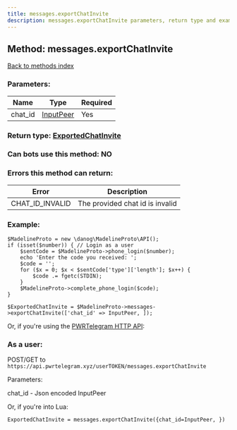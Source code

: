 ```yaml
---
title: messages.exportChatInvite
description: messages.exportChatInvite parameters, return type and example
---
```

## Method: messages.exportChatInvite  
[Back to methods index](index.md)


### Parameters:

| Name     |    Type       | Required |
|----------|---------------|----------|
|chat\_id|[InputPeer](../types/InputPeer.md) | Yes|


### Return type: [ExportedChatInvite](../types/ExportedChatInvite.md)

### Can bots use this method: **NO**


### Errors this method can return:

| Error    | Description   |
|----------|---------------|
|CHAT_ID_INVALID|The provided chat id is invalid|


### Example:


```
$MadelineProto = new \danog\MadelineProto\API();
if (isset($number)) { // Login as a user
    $sentCode = $MadelineProto->phone_login($number);
    echo 'Enter the code you received: ';
    $code = '';
    for ($x = 0; $x < $sentCode['type']['length']; $x++) {
        $code .= fgetc(STDIN);
    }
    $MadelineProto->complete_phone_login($code);
}

$ExportedChatInvite = $MadelineProto->messages->exportChatInvite(['chat_id' => InputPeer, ]);
```

Or, if you're using the [PWRTelegram HTTP API](https://pwrtelegram.xyz):



### As a user:

POST/GET to `https://api.pwrtelegram.xyz/userTOKEN/messages.exportChatInvite`

Parameters:

chat_id - Json encoded InputPeer




Or, if you're into Lua:

```
ExportedChatInvite = messages.exportChatInvite({chat_id=InputPeer, })
```

